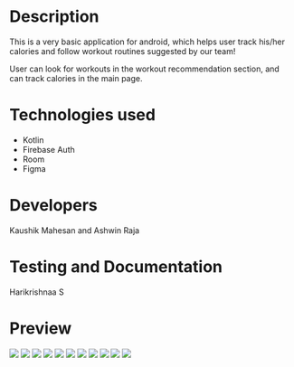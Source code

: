 # Description

This is a very basic application for android, which helps user track his/her calories and follow workout routines suggested by our team!

User can look for workouts in the workout recommendation section, and can track calories in the main page.

# Technologies used

* Kotlin
* Firebase Auth
* Room
* Figma

# Developers

Kaushik Mahesan and Ashwin Raja

# Testing and Documentation

Harikrishnaa S

# Preview

![](images/logingitr.jpg) ![](images/registergitr.jpg) ![](images/homepagegitr.jpg) ![](images/caloriecountgitr.jpg) ![](images/workoutsgitr.jpg) ![](images/BMI.jpeg) ![](images/Workouts_push.jpeg) ![](images/enterInput.jpeg) ![](images/exercise.jpeg) ![](images/food_entry.jpeg) ![](images/profile.jpeg)
